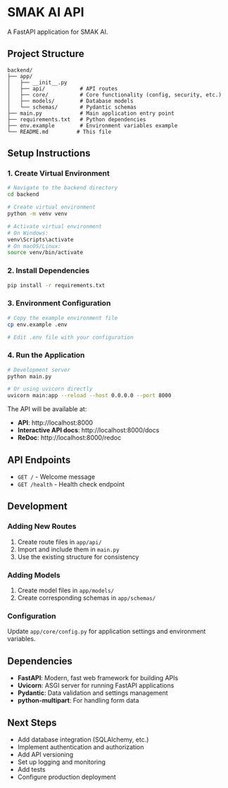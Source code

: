 # SMAK AI API

A FastAPI application for SMAK AI.

## Project Structure

```
backend/
├── app/
│   ├── __init__.py
│   ├── api/           # API routes
│   ├── core/          # Core functionality (config, security, etc.)
│   ├── models/        # Database models
│   └── schemas/       # Pydantic schemas
├── main.py            # Main application entry point
├── requirements.txt   # Python dependencies
├── env.example        # Environment variables example
└── README.md         # This file
```

## Setup Instructions

### 1. Create Virtual Environment

```bash
# Navigate to the backend directory
cd backend

# Create virtual environment
python -m venv venv

# Activate virtual environment
# On Windows:
venv\Scripts\activate
# On macOS/Linux:
source venv/bin/activate
```

### 2. Install Dependencies

```bash
pip install -r requirements.txt
```

### 3. Environment Configuration

```bash
# Copy the example environment file
cp env.example .env

# Edit .env file with your configuration
```

### 4. Run the Application

```bash
# Development server
python main.py

# Or using uvicorn directly
uvicorn main:app --reload --host 0.0.0.0 --port 8000
```

The API will be available at:
- **API**: http://localhost:8000
- **Interactive API docs**: http://localhost:8000/docs
- **ReDoc**: http://localhost:8000/redoc

## API Endpoints

- `GET /` - Welcome message
- `GET /health` - Health check endpoint

## Development

### Adding New Routes

1. Create route files in `app/api/`
2. Import and include them in `main.py`
3. Use the existing structure for consistency

### Adding Models

1. Create model files in `app/models/`
2. Create corresponding schemas in `app/schemas/`

### Configuration

Update `app/core/config.py` for application settings and environment variables.

## Dependencies

- **FastAPI**: Modern, fast web framework for building APIs
- **Uvicorn**: ASGI server for running FastAPI applications
- **Pydantic**: Data validation and settings management
- **python-multipart**: For handling form data

## Next Steps

- Add database integration (SQLAlchemy, etc.)
- Implement authentication and authorization
- Add API versioning
- Set up logging and monitoring
- Add tests
- Configure production deployment

